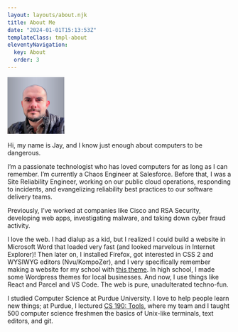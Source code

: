 ```yaml
---
layout: layouts/about.njk
title: About Me
date: "2024-01-01T15:13:53Z"
templateClass: tmpl-about
eleventyNavigation:
  key: About
  order: 3
---
```


<img src="jay.png" class="mepic" width="128px"/>

Hi, my name is Jay, and I know just enough about computers to be dangerous.

I’m a passionate technologist who has loved computers for as long as I can remember. I’m currently a Chaos Engineer at Salesforce. Before that, I was a Site Reliability Engineer, working on our public cloud operations, responding to incidents, and evangelizing reliability best practices to our software delivery teams.

Previously, I’ve worked at companies like Cisco and RSA Security, developing web apps, investigating malware, and taking down cyber fraud activity.

I love the web. I had dialup as a kid, but I realized I could build a website in Microsoft Word that loaded very fast (and looked marvelous in Internet Explorer)! Then later on, I installed Firefox, got interested in CSS 2 and WYSIWYG editors (Nvu/KompoZer), and I very specifically remember making a website for my school with [this theme](https://web.archive.org/web/20120317130325/https://www.oswd.org/design/preview/id/3560/). In high school, I made some Wordpress themes for local businesses. And now, I use things like React and Parcel and VS Code. The web is pure, unadulterated techno-fun.

I studied Computer Science at Purdue University. I love to help people learn new things; at Purdue, I lectured [CS 190: Tools](https://github.com/Purdue-CSUSB/CS-190-F2016), where my team and I taught 500 computer science freshmen the basics of Unix-like terminals, text editors, and git.
